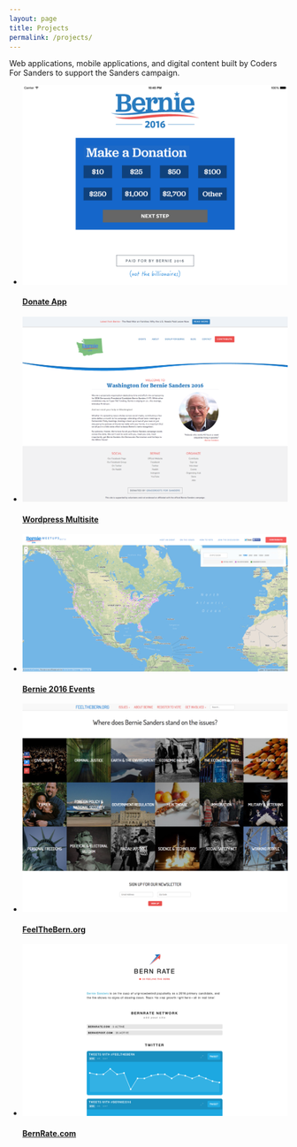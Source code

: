 ```yaml
---
layout: page
title: Projects
permalink: /projects/
---
```


<p>
  Web applications, mobile applications, and digital content built by Coders For Sanders to support the Sanders campaign.
</p>
<ul class="projects">
  <li>
    <a href="/projects/donate-app">
      <div class="img-wrapper">
        <img src="/img/donate-app.png" alt="Donate App" />
      </div>
      <h4>Donate App</h4>
    </a>
  </li>
  <li>
    <a href="/projects/wordpress-multisite">
      <div class="img-wrapper">
        <img src="/img/wordpress-multisite.png" alt="Wordpress Multisite" />
      </div>
      <h4>Wordpress Multisite</h4>
    </a>
  </li>
  <li>
    <a href="/projects/Bernie2016Events">
      <div class="img-wrapper">
        <img src="/img/event-map.png" alt="Bernie2016Events.org" />
      </div>
      <h4>Bernie 2016 Events</h4>
    </a>
  </li>
  <li>
    <a href="/projects/FeelTheBern">
      <div class="img-wrapper">
        <img src="/img/feelthebern.png" alt="FeelTheBern.org" />
      </div>
      <h4>FeelTheBern.org</h4>
    </a>
  </li>
  <li>
    <a href="/projects/BernRate">
      <div class="img-wrapper">
        <img src="/img/bernrate.png" alt="BernRate.com" />
      </div>
      <h4>BernRate.com</h4>
    </a>
  </li>
</ul>